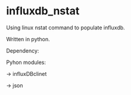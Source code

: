 # influxdb_nstat
Using linux nstat command to populate influxdb.

Written in python.

Dependency:

  Pyhon modules:
  
  -> influxDBclinet
  
  -> json
